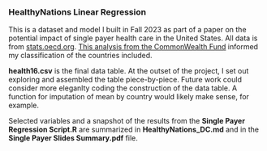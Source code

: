 ### HealthyNations Linear Regression
This is a dataset and model I built in Fall 2023 as part of a paper on the potential impact of single payer health care in the United States. All data is from [stats.oecd.org](https://stats.oecd.org/). [This analysis  from the CommonWealth Fund](https://www.commonwealthfund.org/publications/2019/apr/considering-single-payer-proposals-lessons-from-abroad) informed my classification of the countries included. 

**health16.csv** is the final data table. At the outset of the project, I set out exploring and assembled the table piece-by-piece. Future work could consider more eleganlty coding the construction of the data table. A function for imputation of mean by country would likely make sense, for example.  

Selected variables and a snapshot of the results from the **Single Payer Regression Script.R** are summarized in **HealthyNations_DC.md** and in the **Single Payer Slides Summary.pdf** file.
